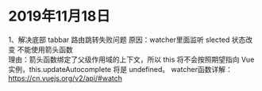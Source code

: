 # 2019年11月18日
1、解决底部 tabbar 路由跳转失败问题
    原因：watcher里面监听 slected 状态改变 不能使用箭头函数   
    理由：箭头函数绑定了父级作用域的上下文，所以 this 将不会按照期望指向 Vue 实例，this.updateAutocomplete 将是 undefined。
        watcher函数详解：https://cn.vuejs.org/v2/api/#watch